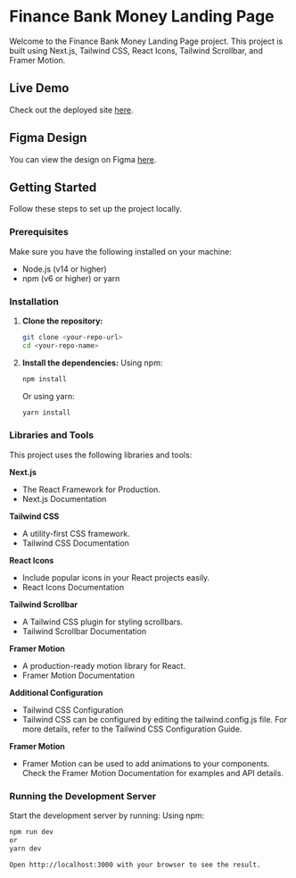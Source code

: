 # Finance Bank Money Landing Page

Welcome to the Finance Bank Money Landing Page project. This project is built using Next.js, Tailwind CSS, React Icons, Tailwind Scrollbar, and Framer Motion.

## Live Demo

Check out the deployed site [here](https://app-landing-page-finance-bank-money-flax.vercel.app/).

## Figma Design

You can view the design on Figma [here](https://www.figma.com/community/file/1145991068621514311).

## Getting Started

Follow these steps to set up the project locally.

### Prerequisites

Make sure you have the following installed on your machine:

- Node.js (v14 or higher)
- npm (v6 or higher) or yarn

### Installation

1. **Clone the repository:**

   ```bash
   git clone <your-repo-url>
   cd <your-repo-name>
   ```

2. **Install the dependencies:**
   Using npm:
   ```bash
   npm install
   ```
   Or using yarn:
   ```bash
   yarn install
   ```

### Libraries and Tools

This project uses the following libraries and tools:

**Next.js**

- The React Framework for Production.
- Next.js Documentation

**Tailwind CSS**

- A utility-first CSS framework.
- Tailwind CSS Documentation

**React Icons**

- Include popular icons in your React projects easily.
- React Icons Documentation

**Tailwind Scrollbar**

- A Tailwind CSS plugin for styling scrollbars.
- Tailwind Scrollbar Documentation

**Framer Motion**

- A production-ready motion library for React.
- Framer Motion Documentation

**Additional Configuration**

- Tailwind CSS Configuration
- Tailwind CSS can be configured by editing the tailwind.config.js file. For more details, refer to the Tailwind CSS Configuration Guide.

**Framer Motion**

- Framer Motion can be used to add animations to your components. Check the Framer Motion Documentation for examples and API details.

### Running the Development Server

Start the development server by running:
Using npm:

```bash
npm run dev
or
yarn dev

Open http://localhost:3000 with your browser to see the result.

```
